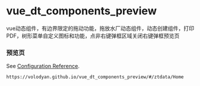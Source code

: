 # vue_dt_components_preview
vue动态组件，有边界限定的拖动功能，拖放水厂动态组件，动态创建组件，打印PDF，树形菜单自定义图标和功能，点非右键弹框区域关闭右键弹框预览页


### 预览页
See [Configuration Reference](https://volodyan.github.io/vue_dt_components_preview/#/ztdata/Home).
```
https://volodyan.github.io/vue_dt_components_preview/#/ztdata/Home

```

